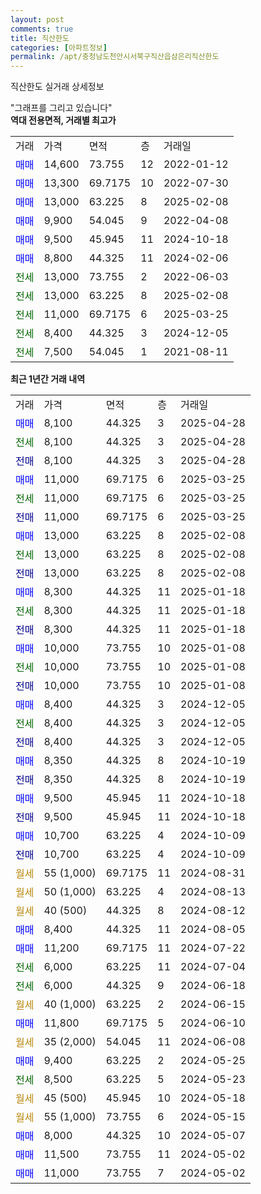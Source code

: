 ```yaml
---
layout: post
comments: true
title: 직산한도
categories: [아파트정보]
permalink: /apt/충청남도천안시서북구직산읍삼은리직산한도
---
```


직산한도 실거래 상세정보

<script type="text/javascript">
  google.charts.load('current', {'packages':['line', 'corechart']});
  google.charts.setOnLoadCallback(drawChart);

  function drawChart() {
    var data = new google.visualization.DataTable();
    data.addColumn('date', '거래일');
    data.addColumn('number', "매매");
    data.addColumn('number', "전세");
    data.addColumn('number', "전매");

    data.addRows([[new Date(Date.parse("2025-04-28")), 8100, null, null], [new Date(Date.parse("2025-04-28")), null, 8100, null], [new Date(Date.parse("2025-04-28")), null, null, 8100], [new Date(Date.parse("2025-03-25")), 11000, null, null], [new Date(Date.parse("2025-03-25")), null, 11000, null], [new Date(Date.parse("2025-03-25")), null, null, 11000], [new Date(Date.parse("2025-02-08")), 13000, null, null], [new Date(Date.parse("2025-02-08")), null, 13000, null], [new Date(Date.parse("2025-02-08")), null, null, 13000], [new Date(Date.parse("2025-01-18")), 8300, null, null], [new Date(Date.parse("2025-01-18")), null, 8300, null], [new Date(Date.parse("2025-01-18")), null, null, 8300], [new Date(Date.parse("2025-01-08")), 10000, null, null], [new Date(Date.parse("2025-01-08")), null, 10000, null], [new Date(Date.parse("2025-01-08")), null, null, 10000], [new Date(Date.parse("2024-12-05")), 8400, null, null], [new Date(Date.parse("2024-12-05")), null, 8400, null], [new Date(Date.parse("2024-12-05")), null, null, 8400], [new Date(Date.parse("2024-10-19")), 8350, null, null], [new Date(Date.parse("2024-10-19")), null, null, 8350], [new Date(Date.parse("2024-10-18")), 9500, null, null], [new Date(Date.parse("2024-10-18")), null, null, 9500], [new Date(Date.parse("2024-10-09")), 10700, null, null], [new Date(Date.parse("2024-10-09")), null, null, 10700], [new Date(Date.parse("2024-08-31")), null, null, null], [new Date(Date.parse("2024-08-13")), null, null, null], [new Date(Date.parse("2024-08-12")), null, null, null], [new Date(Date.parse("2024-08-05")), 8400, null, null], [new Date(Date.parse("2024-07-22")), 11200, null, null], [new Date(Date.parse("2024-07-04")), null, 6000, null], [new Date(Date.parse("2024-06-18")), null, 6000, null], [new Date(Date.parse("2024-06-15")), null, null, null], [new Date(Date.parse("2024-06-10")), 11800, null, null], [new Date(Date.parse("2024-06-08")), null, null, null], [new Date(Date.parse("2024-05-25")), 9400, null, null], [new Date(Date.parse("2024-05-23")), null, 8500, null], [new Date(Date.parse("2024-05-18")), null, null, null], [new Date(Date.parse("2024-05-15")), null, null, null], [new Date(Date.parse("2024-05-07")), 8000, null, null], [new Date(Date.parse("2024-05-02")), 11500, null, null], [new Date(Date.parse("2024-05-02")), 11000, null, null]]);

    var options = {
      hAxis: {
        format: 'yyyy/MM/dd'
      },    
      lineWidth: 0,
      pointsVisible: true,    
      title: '최근 1년간 유형별 실거래가 분포',
      legend: { position: 'bottom' }
    };

    var formatter = new google.visualization.NumberFormat({pattern:'###,###'} );
    formatter.format(data, 1);
    formatter.format(data, 2);
    
    setTimeout(function() {
        var chart = new google.visualization.LineChart(document.getElementById('columnchart_material'));
        chart.draw(data, (options));
        document.getElementById('loading').style.display = 'none';
    }, 200);
  }
</script>


<div id="loading" style="z-index:20; display: block; margin-left: 0px">"그래프를 그리고 있습니다"</div>
<div id="columnchart_material" style="width: 95%; margin-left: 0px; display: block"></div>
<!-- contents start -->
<b>역대 전용면적, 거래별 최고가</b>
<table class="sortable">
    <tr>
      <td>거래</td>
      <td>가격</td>
      <td>면적</td>
      <td>층</td>
      <td>거래일</td>
    </tr>
        <tr>
          <td><a style="color: blue">매매</a></td>
          <td>14,600</td>
          <td>73.755</td>
          <td>12</td>
          <td>2022-01-12</td>
        </tr>            <tr>
          <td><a style="color: blue">매매</a></td>
          <td>13,300</td>
          <td>69.7175</td>
          <td>10</td>
          <td>2022-07-30</td>
        </tr>            <tr>
          <td><a style="color: blue">매매</a></td>
          <td>13,000</td>
          <td>63.225</td>
          <td>8</td>
          <td>2025-02-08</td>
        </tr>            <tr>
          <td><a style="color: blue">매매</a></td>
          <td>9,900</td>
          <td>54.045</td>
          <td>9</td>
          <td>2022-04-08</td>
        </tr>            <tr>
          <td><a style="color: blue">매매</a></td>
          <td>9,500</td>
          <td>45.945</td>
          <td>11</td>
          <td>2024-10-18</td>
        </tr>            <tr>
          <td><a style="color: blue">매매</a></td>
          <td>8,800</td>
          <td>44.325</td>
          <td>11</td>
          <td>2024-02-06</td>
        </tr>        
        <tr>
              <td><a style="color: darkgreen">전세</a></td>
              <td>13,000</td>
              <td>73.755</td>
              <td>2</td>
              <td>2022-06-03</td>
            </tr>            <tr>
              <td><a style="color: darkgreen">전세</a></td>
              <td>13,000</td>
              <td>63.225</td>
              <td>8</td>
              <td>2025-02-08</td>
            </tr>            <tr>
              <td><a style="color: darkgreen">전세</a></td>
              <td>11,000</td>
              <td>69.7175</td>
              <td>6</td>
              <td>2025-03-25</td>
            </tr>            <tr>
              <td><a style="color: darkgreen">전세</a></td>
              <td>8,400</td>
              <td>44.325</td>
              <td>3</td>
              <td>2024-12-05</td>
            </tr>            <tr>
              <td><a style="color: darkgreen">전세</a></td>
              <td>7,500</td>
              <td>54.045</td>
              <td>1</td>
              <td>2021-08-11</td>
            </tr>        
    
</table>

<b>최근 1년간 거래 내역</b>

<table class="sortable">
    <tr>
      <td>거래</td>
      <td>가격</td>
      <td>면적</td>
      <td>층</td>
      <td>거래일</td>
    </tr>
    <tr>
      <td><a style="color: blue">매매</a></td>
      <td>8,100</td>
      <td>44.325</td>
      <td>3</td>
      <td>2025-04-28</td>
    </tr>          <tr>
      <td><a style="color: darkgreen">전세</a></td>
      <td>8,100</td>
      <td>44.325</td>
      <td>3</td>
      <td>2025-04-28</td>
    </tr>          <tr>
      <td><a style="color: darkblue">전매</a></td>
      <td>8,100</td>
      <td>44.325</td>
      <td>3</td>
      <td>2025-04-28</td>
    </tr>          <tr>
      <td><a style="color: blue">매매</a></td>
      <td>11,000</td>
      <td>69.7175</td>
      <td>6</td>
      <td>2025-03-25</td>
    </tr>          <tr>
      <td><a style="color: darkgreen">전세</a></td>
      <td>11,000</td>
      <td>69.7175</td>
      <td>6</td>
      <td>2025-03-25</td>
    </tr>          <tr>
      <td><a style="color: darkblue">전매</a></td>
      <td>11,000</td>
      <td>69.7175</td>
      <td>6</td>
      <td>2025-03-25</td>
    </tr>          <tr>
      <td><a style="color: blue">매매</a></td>
      <td>13,000</td>
      <td>63.225</td>
      <td>8</td>
      <td>2025-02-08</td>
    </tr>          <tr>
      <td><a style="color: darkgreen">전세</a></td>
      <td>13,000</td>
      <td>63.225</td>
      <td>8</td>
      <td>2025-02-08</td>
    </tr>          <tr>
      <td><a style="color: darkblue">전매</a></td>
      <td>13,000</td>
      <td>63.225</td>
      <td>8</td>
      <td>2025-02-08</td>
    </tr>          <tr>
      <td><a style="color: blue">매매</a></td>
      <td>8,300</td>
      <td>44.325</td>
      <td>11</td>
      <td>2025-01-18</td>
    </tr>          <tr>
      <td><a style="color: darkgreen">전세</a></td>
      <td>8,300</td>
      <td>44.325</td>
      <td>11</td>
      <td>2025-01-18</td>
    </tr>          <tr>
      <td><a style="color: darkblue">전매</a></td>
      <td>8,300</td>
      <td>44.325</td>
      <td>11</td>
      <td>2025-01-18</td>
    </tr>          <tr>
      <td><a style="color: blue">매매</a></td>
      <td>10,000</td>
      <td>73.755</td>
      <td>10</td>
      <td>2025-01-08</td>
    </tr>          <tr>
      <td><a style="color: darkgreen">전세</a></td>
      <td>10,000</td>
      <td>73.755</td>
      <td>10</td>
      <td>2025-01-08</td>
    </tr>          <tr>
      <td><a style="color: darkblue">전매</a></td>
      <td>10,000</td>
      <td>73.755</td>
      <td>10</td>
      <td>2025-01-08</td>
    </tr>          <tr>
      <td><a style="color: blue">매매</a></td>
      <td>8,400</td>
      <td>44.325</td>
      <td>3</td>
      <td>2024-12-05</td>
    </tr>          <tr>
      <td><a style="color: darkgreen">전세</a></td>
      <td>8,400</td>
      <td>44.325</td>
      <td>3</td>
      <td>2024-12-05</td>
    </tr>          <tr>
      <td><a style="color: darkblue">전매</a></td>
      <td>8,400</td>
      <td>44.325</td>
      <td>3</td>
      <td>2024-12-05</td>
    </tr>          <tr>
      <td><a style="color: blue">매매</a></td>
      <td>8,350</td>
      <td>44.325</td>
      <td>8</td>
      <td>2024-10-19</td>
    </tr>          <tr>
      <td><a style="color: darkblue">전매</a></td>
      <td>8,350</td>
      <td>44.325</td>
      <td>8</td>
      <td>2024-10-19</td>
    </tr>          <tr>
      <td><a style="color: blue">매매</a></td>
      <td>9,500</td>
      <td>45.945</td>
      <td>11</td>
      <td>2024-10-18</td>
    </tr>          <tr>
      <td><a style="color: darkblue">전매</a></td>
      <td>9,500</td>
      <td>45.945</td>
      <td>11</td>
      <td>2024-10-18</td>
    </tr>          <tr>
      <td><a style="color: blue">매매</a></td>
      <td>10,700</td>
      <td>63.225</td>
      <td>4</td>
      <td>2024-10-09</td>
    </tr>          <tr>
      <td><a style="color: darkblue">전매</a></td>
      <td>10,700</td>
      <td>63.225</td>
      <td>4</td>
      <td>2024-10-09</td>
    </tr>          <tr>
      <td><a style="color: darkgoldenrod">월세</a></td>
      <td>55 (1,000)</td>
      <td>69.7175</td>
      <td>11</td>
      <td>2024-08-31</td>
    </tr>          <tr>
      <td><a style="color: darkgoldenrod">월세</a></td>
      <td>50 (1,000)</td>
      <td>63.225</td>
      <td>4</td>
      <td>2024-08-13</td>
    </tr>          <tr>
      <td><a style="color: darkgoldenrod">월세</a></td>
      <td>40 (500)</td>
      <td>44.325</td>
      <td>8</td>
      <td>2024-08-12</td>
    </tr>          <tr>
      <td><a style="color: blue">매매</a></td>
      <td>8,400</td>
      <td>44.325</td>
      <td>11</td>
      <td>2024-08-05</td>
    </tr>          <tr>
      <td><a style="color: blue">매매</a></td>
      <td>11,200</td>
      <td>69.7175</td>
      <td>11</td>
      <td>2024-07-22</td>
    </tr>          <tr>
      <td><a style="color: darkgreen">전세</a></td>
      <td>6,000</td>
      <td>63.225</td>
      <td>11</td>
      <td>2024-07-04</td>
    </tr>          <tr>
      <td><a style="color: darkgreen">전세</a></td>
      <td>6,000</td>
      <td>44.325</td>
      <td>9</td>
      <td>2024-06-18</td>
    </tr>          <tr>
      <td><a style="color: darkgoldenrod">월세</a></td>
      <td>40 (1,000)</td>
      <td>63.225</td>
      <td>2</td>
      <td>2024-06-15</td>
    </tr>          <tr>
      <td><a style="color: blue">매매</a></td>
      <td>11,800</td>
      <td>69.7175</td>
      <td>5</td>
      <td>2024-06-10</td>
    </tr>          <tr>
      <td><a style="color: darkgoldenrod">월세</a></td>
      <td>35 (2,000)</td>
      <td>54.045</td>
      <td>11</td>
      <td>2024-06-08</td>
    </tr>          <tr>
      <td><a style="color: blue">매매</a></td>
      <td>9,400</td>
      <td>63.225</td>
      <td>2</td>
      <td>2024-05-25</td>
    </tr>          <tr>
      <td><a style="color: darkgreen">전세</a></td>
      <td>8,500</td>
      <td>63.225</td>
      <td>5</td>
      <td>2024-05-23</td>
    </tr>          <tr>
      <td><a style="color: darkgoldenrod">월세</a></td>
      <td>45 (500)</td>
      <td>45.945</td>
      <td>10</td>
      <td>2024-05-18</td>
    </tr>          <tr>
      <td><a style="color: darkgoldenrod">월세</a></td>
      <td>55 (1,000)</td>
      <td>73.755</td>
      <td>6</td>
      <td>2024-05-15</td>
    </tr>          <tr>
      <td><a style="color: blue">매매</a></td>
      <td>8,000</td>
      <td>44.325</td>
      <td>10</td>
      <td>2024-05-07</td>
    </tr>          <tr>
      <td><a style="color: blue">매매</a></td>
      <td>11,500</td>
      <td>73.755</td>
      <td>11</td>
      <td>2024-05-02</td>
    </tr>          <tr>
      <td><a style="color: blue">매매</a></td>
      <td>11,000</td>
      <td>73.755</td>
      <td>7</td>
      <td>2024-05-02</td>
    </tr>      </table>
<!-- contents end -->    

